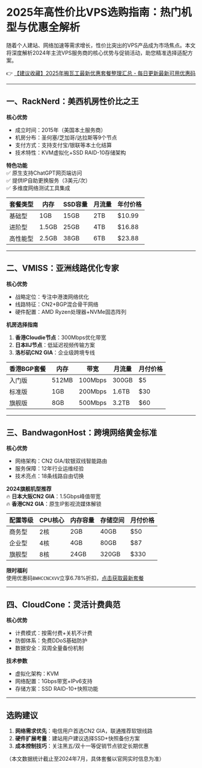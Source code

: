 # 2025年高性价比VPS选购指南：热门机型与优惠全解析

随着个人建站、网络加速等需求增长，性价比突出的VPS产品成为市场焦点。本文将深度解析2024年主流VPS服务商的核心优势与促销活动，助您精准选择适配方案。

👉 [【建议收藏】2025年搬瓦工最新优惠套餐整理汇总 - 每日更新最新可用优惠码](https://bit.ly/banwagon)

---

## 一、RackNerd：美西机房性价比之王
**核心优势**  
- 成立时间：2015年（美国本土服务商）  
- 机房分布：圣何塞/芝加哥/达拉斯等9个节点  
- 支付方式：支持支付宝/银联等本土化结算  
- 技术特性：KVM虚拟化+SSD RAID-10存储架构  

**特色功能**  
✅ 原生支持ChatGPT网页端访问  
✅ 提供IP自助更换服务（3美元/次）  
✅ 多维度网络测试工具集成  

| 套餐类型       | 内存   | SSD容量 | 月流量   | 年付价格  |
|----------------|--------|---------|----------|-----------|
| 基础型         | 1GB    | 15GB    | 2TB      | $10.99    |
| 进阶型         | 1.5GB  | 25GB    | 4TB      | $16.88    |
| 高性能型       | 2.5GB  | 38GB    | 6TB      | $23.88    |

---

## 二、VMISS：亚洲线路优化专家
**核心优势**  
- 战略定位：专注中港澳网络优化  
- 线路特征：CN2+BGP混合骨干网络  
- 硬件配置：AMD Ryzen处理器+NVMe固态阵列  

**机房选择指南**  
1. **香港Cloudie节点**：300Mbps优化带宽  
2. **日本IIJ节点**：低延迟视频传输方案  
3. **洛杉矶CN2 GIA**：企业级跨境专线  

| 香港BGP套餐    | 内存   | 带宽    | 月流量   | 月付价格  |
|----------------|--------|---------|----------|-----------|
| 入门版         | 512MB  | 100Mbps | 300GB    | $5        |
| 标准版         | 1GB    | 200Mbps | 1.6TB    | $30       |
| 旗舰版         | 8GB    | 500Mbps | 3.2TB    | $60       |

---

## 三、BandwagonHost：跨境网络黄金标准
**核心优势**  
- 网络架构：CN2 GIA/软银双线智能路由  
- 服务保障：12年行业运维经验  
- 技术亮点：18条线路自由切换  

**2024旗舰机型推荐**  
🔥 **日本大阪CN2 GIA**：1.5Gbps峰值带宽  
🔥 **香港CN2 GIA**：原生IP影视流媒体解锁  

| 配置等级       | CPU核心 | 内存容量 | 存储空间 | 月付价格  |
|----------------|---------|----------|----------|-----------|
| 商务型         | 2核     | 2GB      | 40GB     | $50       |
| 企业型         | 4核     | 4GB      | 80GB     | $87       |
| 旗舰型         | 8核     | 24GB     | 320GB    | $330      |

**限时福利**  
使用优惠码`BWHCCNCXVV`立享6.78%折扣，[点击获取最新套餐](https://bit.ly/banwagon)

---

## 四、CloudCone：灵活计费典范
**核心优势**  
- 计费模式：按需付费+关机不计费  
- 防御体系：免费DDoS基础防护  
- 数据安全：双周全量备份机制  

**技术参数**  
- 虚拟化架构：KVM  
- 网络配置：1Gbps带宽+IPv6支持  
- 存储方案：SSD RAID-10+快照功能  

---

## 选购建议
1. **网络需求优先**：电信用户首选CN2 GIA，联通推荐软银线路  
2. **硬件扩展考量**：建站用户建议选择SSD+快照备份方案  
3. **成本控制技巧**：关注黑五/双十一等促销节点锁定长期优惠  

（本文数据统计截止至2024年7月，具体套餐以官网实时信息为准）